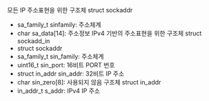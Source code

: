 모든 IP 주소표현을 위한 구조체 struct sockaddr
- sa_family_t sinfamily: 주소체계
- char sa_data\[14]: 주소정보
IPv4 기반의 주소표현을 위한 구조체 struct sockadd_in
- struct sockaddr
- sa_family_t sin_family: 주소체계
- uint16_t sin_port: 16비트 PORT 번호
- struct in_addr sin_addr: 32비트 IP 주소
- char sin_zero\[8]: 사용되지 않음
구조체 struct in_addr
- in_addr_t s_addr: IPv4 IP 주소